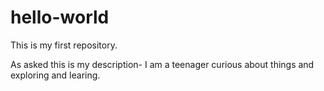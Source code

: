 # hello-world
This is my first repository.

As asked this is my description-
I am a teenager curious about things and exploring and learing.
